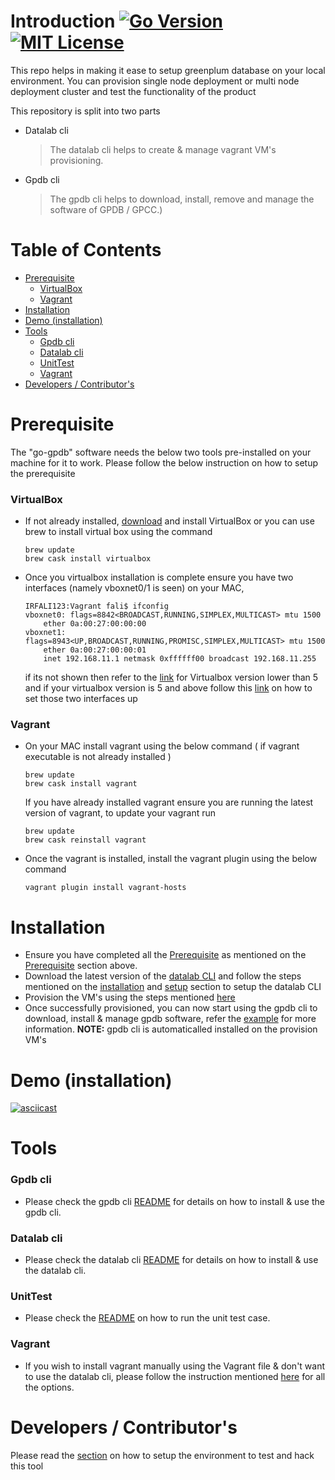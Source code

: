 # Introduction [![Go Version](https://img.shields.io/badge/go-v1.11.1-green.svg?style=flat-square)](https://golang.org/dl/) [![MIT License](https://img.shields.io/badge/License-MIT-red.svg?style=flat-square)](https://github.com/ielizaga/piv-go-gpdb/blob/master/LICENSE)

This repo helps in making it ease to setup greenplum database on your local environment. You can provision single node deployment or multi node deployment cluster and test the functionality of the product

This repository is split into two parts

+ Datalab cli 
    > The datalab cli helps to create & manage vagrant VM's provisioning.
+ Gpdb cli
    > The gpdb cli helps to download, install, remove and manage the software of GPDB / GPCC.)

    
Table of Contents
=================

   * [Prerequisite](#prerequisite)
        * [VirtualBox](#virtualbox)
        * [Vagrant](#vagrant)
   * [Installation](#installation)
   * [Demo (installation)](#demo-installation)
   * [Tools](#tools)
        * [Gpdb cli](#gpdb-cli)
        * [Datalab cli](#datalab-cli)
        * [UnitTest](#unittest)
        * [Vagrant](#vagrant-1)
   * [Developers / Contributor's](#developers--contributors)


# Prerequisite

The "go-gpdb" software needs the below two tools pre-installed on your machine for it to work. Please follow the below instruction on how to setup the prerequisite

### VirtualBox

+ If not already installed, [download](http://download.virtualbox.org/virtualbox/5.1.22/VirtualBox-5.1.22-115126-OSX.dmg) and install VirtualBox or you can use brew to install virtual box using the command
    ```
    brew update
    brew cask install virtualbox
    ```
+ Once you virtualbox installation is complete ensure you have two interfaces (namely vboxnet0/1 is seen) on your MAC,
    ```
    IRFALI123:Vagrant fali$ ifconfig
    vboxnet0: flags=8842<BROADCAST,RUNNING,SIMPLEX,MULTICAST> mtu 1500
        ether 0a:00:27:00:00:00
    vboxnet1: flags=8943<UP,BROADCAST,RUNNING,PROMISC,SIMPLEX,MULTICAST> mtu 1500
        ether 0a:00:27:00:00:01
        inet 192.168.11.1 netmask 0xffffff00 broadcast 192.168.11.255
    ```
    if its not shown then refer to the [link](http://islandora.ca/content/fixing-missing-vboxnet0) for Virtualbox version lower than 5 and if your virtualbox version is 5 and above follow this [link](https://luppeng.wordpress.com/2017/07/17/enabling-virtualbox-host-only-adapter-on-mac-os-x/) on how to set those two interfaces up

### Vagrant

+ On your MAC install vagrant using the below command ( if vagrant executable is not already installed )
    ```
    brew update
    brew cask install vagrant
    ```
    If you have already installed vagrant ensure you are running the latest version of vagrant, to update your vagrant run
    ```
    brew update
    brew cask reinstall vagrant
    ```
+ Once the vagrant is installed, install the vagrant plugin using the below command

    ```
    vagrant plugin install vagrant-hosts
    ```

# Installation

+ Ensure you have completed all the [Prerequisite](https://github.com/pivotal-gss/go-gpdb#prerequisite) as mentioned on the [Prerequisite](https://github.com/pivotal-gss/go-gpdb#prerequisite) section above.
+ Download the latest version of the [datalab CLI](https://github.com/pivotal-gss/go-gpdb/releases/latest) and follow the steps mentioned on the [installation](https://github.com/pivotal-gss/go-gpdb/tree/master/datalab#installation) and [setup](https://github.com/pivotal-gss/go-gpdb/tree/master/datalab#setup) section to setup the datalab CLI
+ Provision the VM's using the steps mentioned [here](https://github.com/pivotal-gss/go-gpdb/tree/master/datalab#create)
+ Once successfully provisioned, you can now start using the gpdb cli to download, install & manage gpdb software, refer the [example](https://github.com/pivotal-gss/go-gpdb/tree/master/gpdb#example) for more information. **NOTE:** gpdb cli is automaticalled installed on the provision VM's

# Demo (installation)

[![asciicast](https://asciinema.org/a/riz2i1xjPC0GNo0jso8V93JST.svg)](https://asciinema.org/a/riz2i1xjPC0GNo0jso8V93JST)

# Tools
 
### Gpdb cli

+ Please check the gpdb cli [README](gpdb/README.md) for details on how to install & use the gpdb cli.

### Datalab cli

+ Please check the datalab cli [README](https://github.com/pivotal-gss/go-gpdb/blob/master/datalab/README.md) for details on how to install & use the datalab cli.

### UnitTest

+ Please check the [README](https://github.com/pivotal-gss/go-gpdb/blob/master/test/README.md) on how to run the unit test case.

### Vagrant 

+ If you wish to install vagrant manually using the Vagrant file & don't want to use the datalab cli, please follow the instruction mentioned [here](https://github.com/pivotal-gss/go-gpdb/tree/master/scripts/README.md) for all the options.

# Developers / Contributor's

Please read the [section](https://github.com/pivotal-gss/go-gpdb/blob/master/DEVLEOPER.md) on how to setup the environment to test and hack this tool
